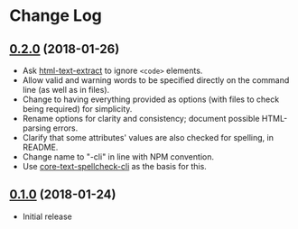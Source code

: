 Change Log
==========

## [0.2.0](https://github.com/matatk/html-spellcheck-cli/compare/0.1.0...0.2.0) (2018-01-26)

* Ask [html-text-extract](https://github.com/matatk/html-text-extract) to ignore `<code>` elements.
* Allow valid and warning words to be specified directly on the command line (as well as in files).
* Change to having everything provided as options (with files to check being required) for simplicity.
* Rename options for clarity and consistency; document possible HTML-parsing errors.
* Clarify that some attributes' values are also checked for spelling, in README.
* Change name to "-cli" in line with NPM convention.
* Use [core-text-spellcheck-cli](https://github.com/matatk/core-text-spellcheck-cli) as the basis for this.

## [0.1.0](https://github.com/matatk/html-spellcheck-cli/tree/0.1.0) (2018-01-24)

* Initial release
